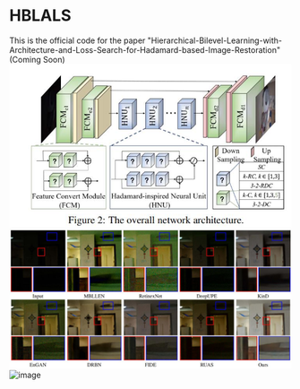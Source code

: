 # HBLALS
This is the official code for the paper "Hierarchical-Bilevel-Learning-with-Architecture-and-Loss-Search-for-Hadamard-based-Image-Restoration" (Coming Soon)
![image](pipeline.jpg)
![image](result1.jpg)
![image](result2.jpg)
